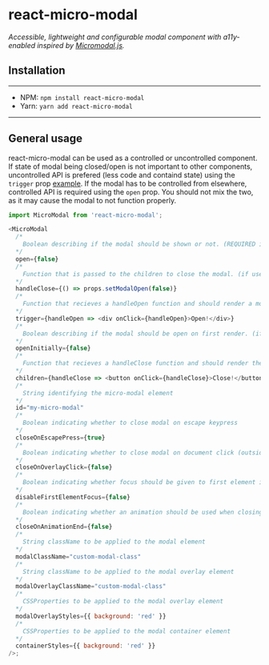 # react-micro-modal

_Accessible, lightweight and configurable modal component with a11y-enabled inspired by [Micromodal.js](https://github.com/Ghosh/micromodal)._

## Installation

---

- NPM: `npm install react-micro-modal`
- Yarn: `yarn add react-micro-modal`

---

## General usage

react-micro-modal can be used as a controlled or uncontrolled component. If state of modal being closed/open is not important to other components, uncontrolled API is prefered (less code and containd state) using the `trigger` prop [example](https://github.com/Meemaw/react-micro-modal/#example). If the modal has to be controlled from elsewhere, controlled API is required using the `open` prop. You should not mix the two, as it may cause the modal to not function properly.

```js
import MicroModal from 'react-micro-modal';

<MicroModal
  /*
    Boolean describing if the modal should be shown or not. (REQUIRED if used as a controlled component)
  */
  open={false}
  /*
    Function that is passed to the children to close the modal. (if used as a controlled component)
  */
  handleClose={() => props.setModalOpen(false)}
  /*
    Function that recieves a handleOpen function and should render a modal trigger. (REQUIRED if used as a uncontrolled component)
  */
  trigger={handleOpen => <div onClick={handleOpen}>Open!</div>}
  /*
    Boolean describing if the modal should be open on first render. (if used as a uncontrolled component, else just use open)
  */
  openInitially={false}
  /*
    Function that recieves a handleClose function and should render the modal content.
  */
  children={handleClose => <button onClick={handleClose}>Close!</button>}
  /*
    String identifying the micro-modal element
  */
  id="my-micro-modal"
  /*
    Boolean indicating whether to close modal on escape keypress
  */
  closeOnEscapePress={true}
  /*
    Boolean indicating whether to close modal on document click (outside of modal content)
  */
  closeOnOverlayClick={false}
  /*
    Boolean indicating whether focus should be given to first element in modal after it got open
  */
  disableFirstElementFocus={false}
  /*
    Boolean indicating whether an animation should be used when closing the modal. Animation has to be applied as the modal is waiting for the "animationend" DOM event. Basic animation is provided and can be imported from "react-micro-modal/dist/index.css".
  */
  closeOnAnimationEnd={false}
  /*
    String className to be applied to the modal element
  */
  modalClassName="custom-modal-class"
  /*
    String className to be applied to the modal overlay element
  */
  modalOverlayClassName="custom-modal-class"
  /*
    CSSProperties to be applied to the modal overlay element
  */
  modalOverlayStyles={{ background: 'red' }}
  /*
    CSSProperties to be applied to the modal container element
  */
  containerStyles={{ background: 'red' }}
/>;
```
